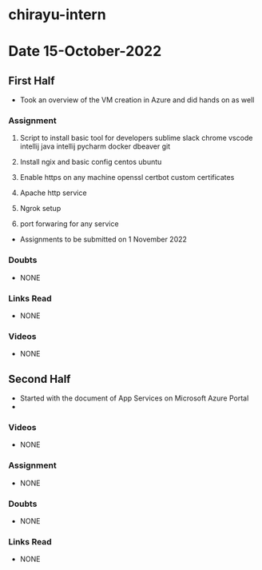 # chirayu-intern



# Date 15-October-2022

## First Half

- Took an overview of the VM creation in Azure and did hands on as well


### Assignment
  1. Script to install basic tool for developers
     sublime
     slack
     chrome
     vscode
     intellij java
     intellij pycharm
     docker
     dbeaver
     git
2. Install ngix and basic config
   centos
   ubuntu

3. Enable https on any machine
   openssl
   certbot
   custom certificates

4. Apache http service

5. Ngrok setup

6. port forwaring for any service

- Assignments to be submitted on 1 November 2022

### Doubts

- NONE
### Links Read

- NONE
### Videos
 
- NONE
## Second Half

- Started with the document of App Services on Microsoft Azure Portal 
- 
### Videos
      
- NONE
### Assignment

- NONE 

### Doubts

- NONE

### Links Read

- NONE
